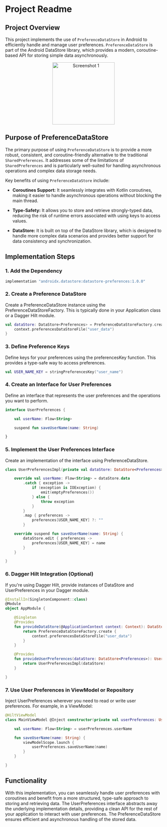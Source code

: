 # Project Readme

## Project Overview

This project implements the use of `PreferenceDataStore` in Android to efficiently handle and manage user preferences. `PreferenceDataStore` is part of the Android DataStore library, which provides a modern, coroutine-based API for storing simple data asynchronously.
<p align="center">
    <img src="https://github.com/AngryFalcon89/PreferenceDataStore/assets/91687355/5cd3f4d5-bac3-4dd2-93c2-34873887aff1" width="200" alt="Screenshot 1">
</p>

## Purpose of PreferenceDataStore

The primary purpose of using `PreferenceDataStore` is to provide a more robust, consistent, and coroutine-friendly alternative to the traditional `SharedPreferences`. It addresses some of the limitations of `SharedPreferences` and is particularly well-suited for handling asynchronous operations and complex data storage needs.

Key benefits of using `PreferenceDataStore` include:

- **Coroutines Support:** It seamlessly integrates with Kotlin coroutines, making it easier to handle asynchronous operations without blocking the main thread.
  
- **Type-Safety:** It allows you to store and retrieve strongly-typed data, reducing the risk of runtime errors associated with using keys to access values.
  
- **DataStore:** It is built on top of the DataStore library, which is designed to handle more complex data scenarios and provides better support for data consistency and synchronization.

## Implementation Steps

### 1. Add the Dependency

```gradle
implementation "androidx.datastore:datastore-preferences:1.0.0"
```
### 2. Create a Preference DataStore
Create a PreferenceDataStore instance using the PreferenceDataStoreFactory. This is typically done in your Application class or a Dagger Hilt module.

```kotlin
val dataStore: DataStore<Preferences> = PreferenceDataStoreFactory.create {
    context.preferencesDataStoreFile("user_data")
}
```
### 3. Define Preference Keys
Define keys for your preferences using the preferencesKey function. This provides a type-safe way to access preferences.

```kotlin
val USER_NAME_KEY = stringPreferencesKey("user_name")
```
### 4. Create an Interface for User Preferences
Define an interface that represents the user preferences and the operations you want to perform.

```kotlin
interface UserPreferences {

    val userName: Flow<String>

    suspend fun saveUserName(name: String)

}
```

### 5. Implement the User Preferences Interface
Create an implementation of the interface using PreferenceDataStore.

```kotlin
class UserPreferencesImpl(private val dataStore: DataStore<Preferences>) : UserPreferences {

    override val userName: Flow<String> = dataStore.data
        .catch { exception ->
            if (exception is IOException) {
                emit(emptyPreferences())
            } else {
                throw exception
            }
        }
        .map { preferences ->
            preferences[USER_NAME_KEY] ?: ""
        }

    override suspend fun saveUserName(name: String) {
        dataStore.edit { preferences ->
            preferences[USER_NAME_KEY] = name
        }
    }

}
```

### 6. Dagger Hilt Integration (Optional)
If you're using Dagger Hilt, provide instances of DataStore<Preferences> and UserPreferences in your Dagger module.

```kotlin
@InstallIn(SingletonComponent::class)
@Module
object AppModule {

    @Singleton
    @Provides
    fun provideDataStore(@ApplicationContext context: Context): DataStore<Preferences> {
        return PreferenceDataStoreFactory.create {
            context.preferencesDataStoreFile("user_data")
        }
    }

    @Provides
    fun provideUserPreferences(dataStore: DataStore<Preferences>): UserPreferences {
        return UserPreferencesImpl(dataStore)
    }

}
```

### 7. Use User Preferences in ViewModel or Repository
Inject UserPreferences wherever you need to read or write user preferences. For example, in a ViewModel:

```kotlin
@HiltViewModel
class MainViewModel @Inject constructor(private val userPreferences: UserPreferences) : ViewModel() {

    val userName: Flow<String> = userPreferences.userName

    fun saveUserName(name: String) {
        viewModelScope.launch {
            userPreferences.saveUserName(name)
        }
    }

}
```
## Functionality
With this implementation, you can seamlessly handle user preferences with coroutines and benefit from a more structured, type-safe approach to storing and retrieving data. The UserPreferences interface abstracts away the underlying implementation details, providing a clean API for the rest of your application to interact with user preferences. The PreferenceDataStore ensures efficient and asynchronous handling of the stored data.
